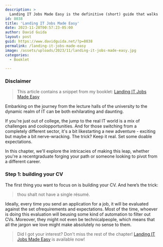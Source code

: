 ```yaml
---
description: >
  Landing IT Jobs Made Easy is the definitive (short) guide that walks you through all the aspects of job seeking, with tips on how to structure your CVs, manage stress during interviews and spot red flags in companies.
id: 8038
title: 'Landing IT Jobs Made Easy'
date: 2023-11-28T00:57:23-05:00
author: David Guida
layout: post
guid: https://www.davidguida.net/?p=8038
permalink: /landing-it-jobs-made-easy
image: /assets/uploads/2023/11/landing-it-jobs-made-easy.jpg
categories:  
  - Booklet
  
---
```


### Disclaimer
> This article contains a snippet from my booklet: <a href='https://store.davidguida.net/b/h9lGE' target='_blank'>Landing IT Jobs Made Easy</a>

Embarking on the journey from the lecture halls of the university to the dynamic realm of IT can be both exhilarating and daunting.

If you're just out of college, the jump to the real IT world is a mix of challenges and coolopportunities. And for those switching from a completely different sector, it's a bit likestarting a new adventure - exciting but maybe a bit nerve-wracking. The trick? Keep it real. Set some doable expectations.

In this chapter, we'll explore the intricacies of making this leap, whether you're a recentgraduate forging your path or someone looking to pivot from a different career.

### Step 1: building your CV

The first thing you want to focus on is building your CV. And here’s the trick:

> thou shalt not have a single résumé.

Ideally, every time you send an application for a job, it will be evaluated against the set ofrequirements and expectations. Most of the time, whoever is doing this evaluation will beusing some kind of automation
to filter out CVs. Moreover, they might not even be technicalpeople, which means that all the jargon we love might make absolutely no sense to them.

> Did I got your interest? Don't miss the rest of the chapter! <a href='https://store.davidguida.net/b/h9lGE' target='_blank'>Landing IT Jobs Made Easy</a> is available now!
